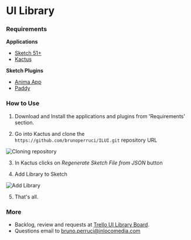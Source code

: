 # UI Library

### Requirements
**Applications**
- [Sketch 51+](https://www.sketchapp.com/)
- [Kactus](https://kactus.io/)

**Sketch Plugins**
- [Anima App](https://www.animaapp.com/)
- [Paddy](https://github.com/DWilliames/paddy-sketch-plugin)

### How to Use
1. Download and Install the applications and plugins from 'Requirements' section.

2. Go into Kactus and clone the `https://github.com/brunoperruci/ILUI.git` repository URL

![Cloning repository](https://i.imgur.com/JRJkFDx.gif)

3. In Kactus clicks on *Regenerate Sketch File from JSON* button

4. Add Library to Sketch

![Add Library](https://i.imgur.com/UdW1mEd.gif)

5. That's all.

### More
 - Backlog, review and requests at [Trello UI Library Board](https://trello.com/b/DoyipOAv/in-loco-ui).
 - Questions email to bruno.perruci@inlocomedia.com
